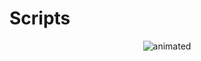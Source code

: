 # Scripts
<p align="center">
  <img src="https://github.com/user-attachments/assets/23904b02-bd54-457d-b166-85fe30b75b2a" alt="animated" />
</p>  

